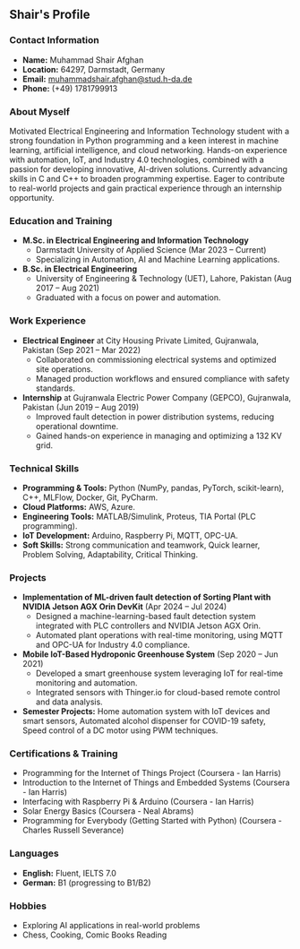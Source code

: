 ## Shair's Profile

### Contact Information
- **Name:** Muhammad Shair Afghan
- **Location:** 64297, Darmstadt, Germany
- **Email:** muhammadshair.afghan@stud.h-da.de
- **Phone:** (+49) 1781799913

### About Myself
Motivated Electrical Engineering and Information Technology student with a strong foundation in Python programming and a keen interest in machine learning, artificial intelligence, and cloud networking. Hands-on experience with automation, IoT, and Industry 4.0 technologies, combined with a passion for developing innovative, AI-driven solutions. Currently advancing skills in C and C++ to broaden programming expertise. Eager to contribute to real-world projects and gain practical experience through an internship opportunity.

### Education and Training
- **M.Sc. in Electrical Engineering and Information Technology**
  - Darmstadt University of Applied Science (Mar 2023 – Current)
  - Specializing in Automation, AI and Machine Learning applications.
- **B.Sc. in Electrical Engineering**
  - University of Engineering & Technology (UET), Lahore, Pakistan (Aug 2017 – Aug 2021)
  - Graduated with a focus on power and automation.

### Work Experience
- **Electrical Engineer** at City Housing Private Limited, Gujranwala, Pakistan (Sep 2021 – Mar 2022)
  - Collaborated on commissioning electrical systems and optimized site operations.
  - Managed production workflows and ensured compliance with safety standards.
- **Internship** at Gujranwala Electric Power Company (GEPCO), Gujranwala, Pakistan (Jun 2019 – Aug 2019)
  - Improved fault detection in power distribution systems, reducing operational downtime.
  - Gained hands-on experience in managing and optimizing a 132 KV grid.

### Technical Skills
- **Programming & Tools:** Python (NumPy, pandas, PyTorch, scikit-learn), C++, MLFlow, Docker, Git, PyCharm.
- **Cloud Platforms:** AWS, Azure.
- **Engineering Tools:** MATLAB/Simulink, Proteus, TIA Portal (PLC programming).
- **IoT Development:** Arduino, Raspberry Pi, MQTT, OPC-UA.
- **Soft Skills:** Strong communication and teamwork, Quick learner, Problem Solving, Adaptability, Critical Thinking.

### Projects
- **Implementation of ML-driven fault detection of Sorting Plant with NVIDIA Jetson AGX Orin DevKit** (Apr 2024 – Jul 2024)
  - Designed a machine-learning-based fault detection system integrated with PLC controllers and NVIDIA Jetson AGX Orin.
  - Automated plant operations with real-time monitoring, using MQTT and OPC-UA for Industry 4.0 compliance.
- **Mobile IoT-Based Hydroponic Greenhouse System** (Sep 2020 – Jun 2021)
  - Developed a smart greenhouse system leveraging IoT for real-time monitoring and automation.
  - Integrated sensors with Thinger.io for cloud-based remote control and data analysis.
- **Semester Projects:** Home automation system with IoT devices and smart sensors, Automated alcohol dispenser for COVID-19 safety, Speed control of a DC motor using PWM techniques.

### Certifications & Training
- Programming for the Internet of Things Project (Coursera - Ian Harris)
- Introduction to the Internet of Things and Embedded Systems (Coursera - Ian Harris)
- Interfacing with Raspberry Pi & Arduino (Coursera - Ian Harris)
- Solar Energy Basics (Coursera - Neal Abrams)
- Programming for Everybody (Getting Started with Python) (Coursera - Charles Russell Severance)

### Languages
- **English:** Fluent, IELTS 7.0
- **German:** B1 (progressing to B1/B2)

### Hobbies
- Exploring AI applications in real-world problems
- Chess, Cooking, Comic Books Reading


